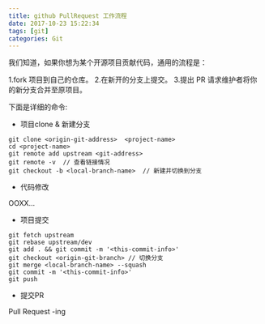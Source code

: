```yaml
---
title: github PullRequest 工作流程
date: 2017-10-23 15:22:34
tags: [git]
categories: Git
---
```


我们知道，如果你想为某个开源项目贡献代码，通用的流程是：

1.fork 项目到自己的仓库。
2.在新开的分支上提交。
3.提出 PR 请求维护者将你的新分支合并至原项目。

<!--more-->

下面是详细的命令:

* 项目clone & 新建分支

```shell
git clone <origin-git-address>  <project-name>
cd <project-name>
git remote add upstream <git-address>
git remote -v  // 查看链接情况
git checkout -b <local-branch-name>  // 新建并切换到分支
```

* 代码修改

OOXX...

* 项目提交

```shell
git fetch upstream
git rebase upstream/dev
git add . && git commit -m '<this-commit-info>'
git checkout <origin-git-branch> // 切换分支
git merge <local-branch-name> --squash
git commit -m '<this-commit-info>'
git push
```

* 提交PR

Pull Request -ing